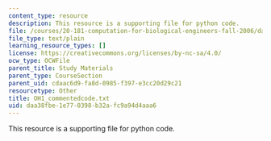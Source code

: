 ```yaml
---
content_type: resource
description: This resource is a supporting file for python code.
file: /courses/20-181-computation-for-biological-engineers-fall-2006/daa38fbe1e770398b32afc9a94d4aaa6_OH1_commentedcode.txt
file_type: text/plain
learning_resource_types: []
license: https://creativecommons.org/licenses/by-nc-sa/4.0/
ocw_type: OCWFile
parent_title: Study Materials
parent_type: CourseSection
parent_uid: cdaac6d9-fa8d-0985-f397-e3cc20d29c21
resourcetype: Other
title: OH1_commentedcode.txt
uid: daa38fbe-1e77-0398-b32a-fc9a94d4aaa6
---
```

This resource is a supporting file for python code.